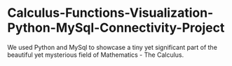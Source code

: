 # Calculus-Functions-Visualization-Python-MySql-Connectivity-Project
We used Python and MySql to showcase a tiny yet significant part of the beautiful yet mysterious field of Mathematics - The Calculus.
